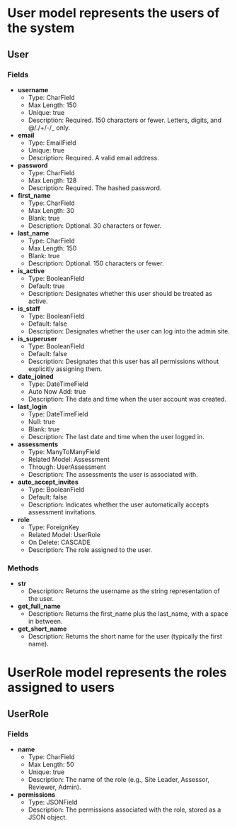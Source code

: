 # User model represents the users of the system
## User
### Fields
- **username**
  - Type: CharField
  - Max Length: 150
  - Unique: true
  - Description: Required. 150 characters or fewer. Letters, digits, and @/./+/-/_ only.
- **email**
  - Type: EmailField
  - Unique: true
  - Description: Required. A valid email address.
- **password**
  - Type: CharField
  - Max Length: 128
  - Description: Required. The hashed password.
- **first_name**
  - Type: CharField
  - Max Length: 30
  - Blank: true
  - Description: Optional. 30 characters or fewer.
- **last_name**
  - Type: CharField
  - Max Length: 150
  - Blank: true
  - Description: Optional. 150 characters or fewer.
- **is_active**
  - Type: BooleanField
  - Default: true
  - Description: Designates whether this user should be treated as active.
- **is_staff**
  - Type: BooleanField
  - Default: false
  - Description: Designates whether the user can log into the admin site.
- **is_superuser**
  - Type: BooleanField
  - Default: false
  - Description: Designates that this user has all permissions without explicitly assigning them.
- **date_joined**
  - Type: DateTimeField
  - Auto Now Add: true
  - Description: The date and time when the user account was created.
- **last_login**
  - Type: DateTimeField
  - Null: true
  - Blank: true
  - Description: The last date and time when the user logged in.
- **assessments**
  - Type: ManyToManyField
  - Related Model: Assessment
  - Through: UserAssessment
  - Description: The assessments the user is associated with.
- **auto_accept_invites**
  - Type: BooleanField
  - Default: false
  - Description: Indicates whether the user automatically accepts assessment invitations.
- **role**
  - Type: ForeignKey
  - Related Model: UserRole
  - On Delete: CASCADE
  - Description: The role assigned to the user.

### Methods
- **__str__**
  - Description: Returns the username as the string representation of the user.
- **get_full_name**
  - Description: Returns the first_name plus the last_name, with a space in between.
- **get_short_name**
  - Description: Returns the short name for the user (typically the first name).

# UserRole model represents the roles assigned to users
## UserRole
### Fields
- **name**
  - Type: CharField
  - Max Length: 50
  - Unique: true
  - Description: The name of the role (e.g., Site Leader, Assessor, Reviewer, Admin).
- **permissions**
  - Type: JSONField
  - Description: The permissions associated with the role, stored as a JSON object.